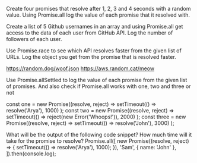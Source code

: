 Create four promises that resolve after 1, 2, 3 and 4 seconds with a random value. Using Promise.all log the value of each promise that it resolved with.

Create a list of 5 Github usernames in an array and using Promise.all get access to the data of each user from GitHub API. Log the number of followers of each user.

Use Promise.race to see which API resolves faster from the given list of URLs. Log the object you get from the promise that is resolved faster.

https://random.dog/woof.json
https://aws.random.cat/meow


Use Promise.allSettled to log the value of each promise from the given list of promises. And also check if Promise.all works with one, two and three or not

const one = new Promise((resolve, reject) =>
  setTimeout(() => resolve('Arya'), 1000)
);
const two = new Promise((resolve, reject) =>
  setTimeout(() => reject(new Error('Whoops!')), 2000)
);
const three = new Promise((resolve, reject) =>
  setTimeout(() => resolve('John'), 3000)
);



What will be the output of the following code snippet? How much time will it take for the promise to resolve?
Promise.all([
  new Promise((resolve, reject) => {
    setTimeout(() => resolve('Arya'), 1000);
  }),
  'Sam',
  { name: 'John' },
]).then(console.log);